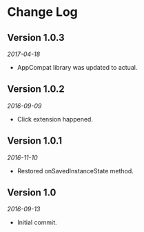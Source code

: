Change Log
==========
## Version 1.0.3

_2017-04-18_

 * AppCompat library was updated to actual.


## Version 1.0.2

_2016-09-09_

* Click extension happened.


## Version 1.0.1

_2016-11-10_

* Restored onSavedInstanceState method.


## Version 1.0

_2016-09-13_

* Initial commit.



